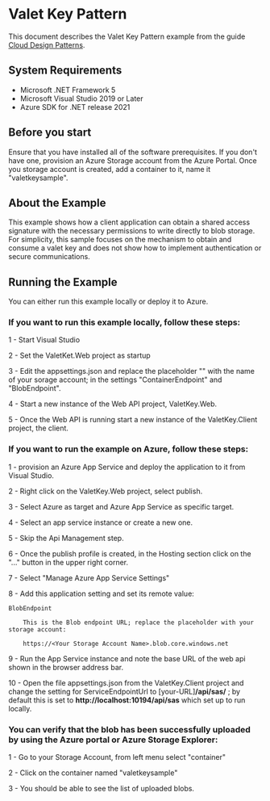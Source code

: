 # Valet Key Pattern

This document describes the Valet Key Pattern example from the guide [Cloud Design Patterns](http://aka.ms/Cloud-Design-Patterns).

## System Requirements

* Microsoft .NET Framework 5
* Microsoft Visual Studio 2019 or Later
* Azure SDK for .NET release 2021

## Before you start

Ensure that you have installed all of the software prerequisites.
If you don't have one, provision an Azure Storage account from the Azure Portal.
Once you storage account is created, add a container to it, name it "valetkeysample".

## About the Example
 
This example shows how a client application can obtain a shared access signature with the necessary permissions to write directly to blob storage. For simplicity, this sample focuses on the mechanism to obtain and consume a valet key and does not show how to implement authentication or secure communications.

## Running the Example

You can either run this example locally or deploy it to Azure.

### If you want to run this example locally, follow these steps:

1 - Start Visual Studio

2 - Set the ValetKet.Web project as startup

3 - Edit the appsettings.json and replace the placeholder "<StorageccountName>" with the name of your sorage account; in the settings "ContainerEndpoint" and "BlobEndpoint".

4 - Start a new instance of the Web API project, ValetKey.Web.

5 - Once the Web API is running start a new instance of the ValetKey.Client project, the client.

### If you want to run the example on Azure, follow these steps:

1  - provision an Azure App Service and deploy the application to it from Visual Studio.

2  - Right click on the ValetKey.Web project, select publish.

3  - Select Azure as target and Azure App Service as specific target.

4  - Select an app service instance or create a new one.

5  - Skip the Api Management step.

6  - Once the publish profile is created, in the Hosting section click on the "..." button in the upper right corner.

7  - Select "Manage Azure App Service Settings"

8  - Add this application setting and set its remote value:

	BlobEndpoint

		This is the Blob endpoint URL; replace the placeholder with your storage account:

		https://<Your Storage Account Name>.blob.core.windows.net

9  - Run the App Service instance and note the base URL of the web api shown in the browser address bar.

10 - Open the file appsettings.json from the ValetKey.Client project and change the setting for ServiceEndpointUrl to [your-URL]**/api/sas/**
	; by default this is set to **http://localhost:10194/api/sas** which set up to run locally.

### You can verify that the blob has been successfully uploaded by using the Azure portal or Azure Storage Explorer:

1 - Go to your Storage Account, from left menu select "container"

2 - Click on the container named "valetkeysample"

3 - You should be able to see the list of uploaded blobs.
